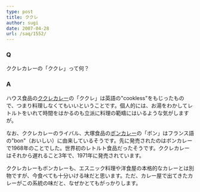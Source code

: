 ```yaml
---
type: post
title: ククレ
author: sugi
date: 2007-04-28
url: /saq/1552/
---
```

### Q

ククレカレーの「ククレ」って何？

### A

ハウス食品の<a href="http://housefoods.jp/data/curry/story/product07.html" onclick="_gaq.push(['_trackEvent', 'outbound-article', 'http://housefoods.jp/data/curry/story/product07.html', 'ククレカレー']);" >ククレカレー</a>の「ククレ」は英語の"cookless"をもじったもので、つまり料理しなくてもいいということです。個人的には、お湯をわかしてレトルトをいれて時間をはかるのも立派に料理の範疇にはいるような気がしますが。

なお、ククレカレーのライバル、大塚食品の<a href="http://www.boncurry.jp/" onclick="_gaq.push(['_trackEvent', 'outbound-article', 'http://www.boncurry.jp/', 'ボンカレー']);" >ボンカレー</a>の「ボン」はフランス語の"bon"（おいしい）に由来しているそうです。先に発売されたのはボンカレーで1968年のことでした。世界初のレトルト食品だったそうです。ククレカレーはそれから遅れること3年で、1971年に発売されています。

ククレカレーもボンカレーも、エスニック料理や洋食屋の本格的なカレーとは別物ですが、今食べても十分いける味だと思います。ただ、カレー屋で出てきたカレーがこの系統の味だと、なぜかとてもがっかりします。

